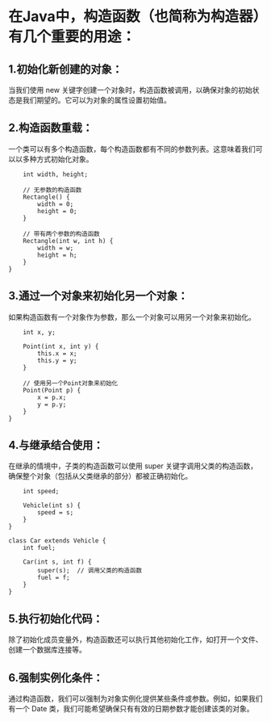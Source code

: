 # 在Java中，构造函数（也简称为构造器）有几个重要的用途：
## 1.初始化新创建的对象：
当我们使用 new 关键字创建一个对象时，构造函数被调用，以确保对象的初始状态是我们期望的。它可以为对象的属性设置初始值。
## 2.构造函数重载：
一个类可以有多个构造函数，每个构造函数都有不同的参数列表。这意味着我们可以以多种方式初始化对象。
```class Rectangle {
    int width, height;
    
    // 无参数的构造函数
    Rectangle() {
        width = 0;
        height = 0;
    }
    
    // 带有两个参数的构造函数
    Rectangle(int w, int h) {
        width = w;
        height = h;
    }
}
```
## 3.通过一个对象来初始化另一个对象：
如果构造函数有一个对象作为参数，那么一个对象可以用另一个对象来初始化。
```class Point {
    int x, y;
    
    Point(int x, int y) {
        this.x = x;
        this.y = y;
    }
    
    // 使用另一个Point对象来初始化
    Point(Point p) {
        x = p.x;
        y = p.y;
    }
}
```
## 4.与继承结合使用：
在继承的情境中，子类的构造函数可以使用 super 关键字调用父类的构造函数，确保整个对象（包括从父类继承的部分）都被正确初始化。
```class Vehicle {
    int speed;
    
    Vehicle(int s) {
        speed = s;
    }
}

class Car extends Vehicle {
    int fuel;
    
    Car(int s, int f) {
        super(s);  // 调用父类的构造函数
        fuel = f;
    }
}
```
## 5.执行初始化代码：
除了初始化成员变量外，构造函数还可以执行其他初始化工作，如打开一个文件、创建一个数据库连接等。
## 6.强制实例化条件：
通过构造函数，我们可以强制为对象实例化提供某些条件或参数。例如，如果我们有一个 Date 类，我们可能希望确保只有有效的日期参数才能创建该类的对象。